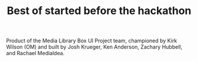 ﻿---
title: Best of started before the hackathon
intro: Outside of the Library Box
---
Product of the Media Library Box UI Project team, championed by Kirk Wilson (OM) and built by Josh Krueger, Ken Anderson, Zachary Hubbell, and Rachael Medialdea.